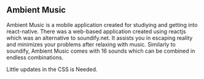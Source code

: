 ## Ambient Music

Ambient Music is a mobile application created for studiying and getting into react-native. There was a web-based application created using reactjs which was an alternative to soundify.net. It assists you in escaping reality and minimizes your problems after relaxing with music. Similarly to soundify, Ambient Music comes with 16 sounds which can be combined in endless combinations. 

Little updates in the CSS is Needed. 

